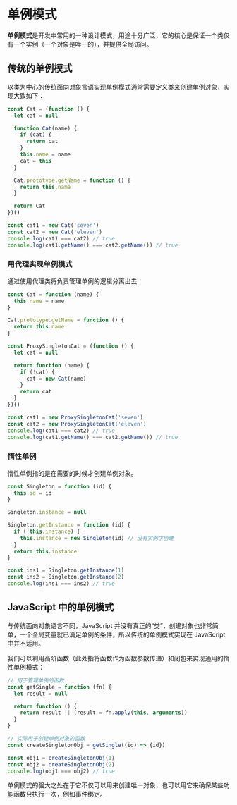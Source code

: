# 单例模式

**单例模式**是开发中常用的一种设计模式，用途十分广泛，它的核心是保证一个类仅有一个实例（一个对象是唯一的），并提供全局访问。

## 传统的单例模式

以类为中心的传统面向对象言语实现单例模式通常需要定义类来创建单例对象，实现大致如下：

```js
const Cat = (function () {
  let cat = null

  function Cat(name) {
    if (cat) {
      return cat
    }
    this.name = name
    cat = this
  }

  Cat.prototype.getName = function () {
    return this.name
  }

  return Cat
})()

const cat1 = new Cat('seven')
const cat2 = new Cat('eleven')
console.log(cat1 === cat2) // true
console.log(cat1.getName() === cat2.getName()) // true
```

### 用代理实现单例模式

通过使用代理类将负责管理单例的逻辑分离出去：

```js
const Cat = function (name) {
  this.name = name
}

Cat.prototype.getName = function () {
  return this.name
}

const ProxySingletonCat = (function () {
  let cat = null

  return function (name) {
    if (!cat) {
      cat = new Cat(name)
    }
    return cat
  }
})()

const cat1 = new ProxySingletonCat('seven')
const cat2 = new ProxySingletonCat('eleven')
console.log(cat1 === cat2) // true
console.log(cat1.getName() === cat2.getName()) // true
```

### 惰性单例

惰性单例指的是在需要的时候才创建单例对象。

```js
const Singleton = function (id) {
  this.id = id
}

Singleton.instance = null

Singleton.getInstance = function (id) {
  if (!this.instance) { 
    this.instance = new Singleton(id) // 没有实例才创建
  }
  return this.instance
}

const ins1 = Singleton.getInstance(1)
const ins2 = Singleton.getInstance(2)
console.log(ins1 === ins2) // true
```

## JavaScript 中的单例模式

与传统面向对象语言不同，JavaScript 并没有真正的“类”，创建对象也非常简单，一个全局变量就已满足单例的条件，所以传统的单例模式实现在 JavaScript 中并不适用。

我们可以利用高阶函数（此处指将函数作为函数参数传递）和闭包来实现通用的惰性单例模式：

```js
// 用于管理单例的函数
const getSingle = function (fn) {
  let result = null

  return function () {
    return result || (result = fn.apply(this, arguments))
  }
}

// 实际用于创建单例对象的函数
const createSingletonObj = getSingle((id) => {id})

const obj1 = createSingletonObj(1)
const obj2 = createSingletonObj(2)
console.log(obj1 === obj2) // true
```

单例模式的强大之处在于它不仅可以用来创建唯一对象，也可以用它来确保某些功能函数只执行一次，例如事件绑定。
